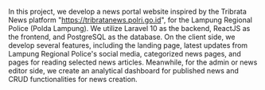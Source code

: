In this project, we develop a news portal website inspired by the Tribrata News platform "https://tribratanews.polri.go.id", for the Lampung Regional Police (Polda Lampung). We utilize Laravel 10 as the backend, ReactJS as the frontend, and PostgreSQL as the database. On the client side, we develop several features, including the landing page, latest updates from Lampung Regional Police's social media, categorized news pages, and pages for reading selected news articles. Meanwhile, for the admin or news editor side, we create an analytical dashboard for published news and CRUD functionalities for news creation.
